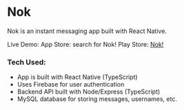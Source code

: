 # Nok
Nok is an instant messaging app built with React Native.

Live Demo:
App Store: search for Nok!
Play Store: [Nok!](https://play.google.com/store/apps/details?id=com.jacobcambell.nok&hl=en_US&gl=US)

### Tech Used:
- App is built with React Native (TypeScript)
- Uses Firebase for user authentication
- Backend API built with Node/Express (TypeScript)
- MySQL database for storing messages, usernames, etc.

